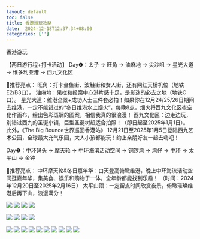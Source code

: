 ```yaml
---
layout: default
toc: false
title: 香港游玩攻略
date:  2024-12-18T12:37:34+08:00
categories: ['']
---
```


香港游玩

<!--more-->


【两日游行程+打卡活动】
Day❶：太子 → 旺角 → 油麻地 → 尖沙咀 → 星光大道 → 维多利亚港 → 西九文化区
	
🌟推荐亮点：
旺角：打卡金鱼街、波鞋街和女人街，还有网红天桥机位（地铁E2/B3口）。
油麻地：果栏和报案中心港片感十足，是影迷的必去之地（地铁C口）。
星光大道：维港全景+成功人士三件套必拍！如果你在12月24/25/26日期间去维港，一定不能错过的“冬日维港水上烟火“，每晚8点，烟火将西九文化区夜空化作画布，绘出色彩斑斓的图案，相信我真的很浪漫！
西九文化区：边走边玩，别错过西九的圣诞小镇，巨型圣诞树超适合拍照！（即日起至2025年1月1日）。
此外，《The Big Bounce世界巡回香港站》 12月21日至2025年1月5日登陆西九艺术公园，全球最大充气乐园，大人小孩都能玩！约上亲朋好友一起去嗨吧！
	
Day❷：中环码头 → 摩天轮 → 中环海滨活动空间 → 铜锣湾 → 湾仔 → 中环 → 太平山 → 金钟
	
🌟推荐亮点：
中环摩天轮&冬日嘉年华：白天登高俯瞰维港，晚上中环海滨活动空间逛嘉年华，集美食、娱乐和购物于一体，全年龄都能找到乐趣！
（时间：2024年12月20日至2025年2月16日）
太平山顶：一定留点时间欣赏夜景，俯瞰璀璨维港后再下山，浪漫满分！


![](images/HongKong1.jpg)
![](../images/HongKong1.jpg)
![](images/HongKong9.jpg)
![](../images/HongKong9.jpg)

![](images/HongKong8.jpg)
![](../images/HongKong8.jpg)
![](images/HongKong2.jpg)
![](../images/HongKong2.jpg)

![](images/HongKong3.jpg)
![](../images/HongKong3.jpg)
![](images/HongKong4.jpg)
![](../images/HongKong4.jpg)
![](images/HongKong5.jpg)
![](../images/HongKong5.jpg)
![](images/HongKong6.jpg)
![](../images/HongKong6.jpg)
![](images/HongKong7.jpg)
![](../images/HongKong7.jpg)
